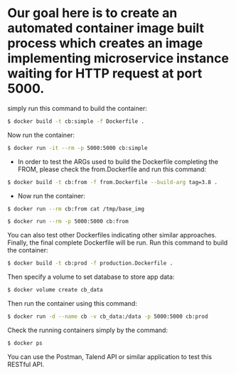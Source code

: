 # Our goal here is to create an automated container image built process which creates an image implementing microservice instance waiting for HTTP request at port 5000.
simply run this command to build the container: 
```bash
$ docker build -t cb:simple -f Dockerfile .
```

Now run the container:
```bash
$ docker run -it --rm -p 5000:5000 cb:simple
```

- In order to test the ARGs used to build the Dockerfile completing the FROM, please check the from.Dockerfile and run this command:
```bash
$ docker build -t cb:from -f from.Dockerfile --build-arg tag=3.8 .
```

- Now run the container:
```bash
$ docker run --rm cb:from cat /tmp/base_img
```
```bash
$ docker run --rm -p 5000:5000 cb:from
```

You can also test other Dockerfiles indicating other similar approaches. Finally, the final complete Dockerfile will be run.
Run this command to build the container:
```bash
$ docker build -t cb:prod -f production.Dockerfile .
```
Then specify a volume to set database to store app data:
```bash
$ docker volume create cb_data
```
Then run the container using this command:
```bash
$ docker run -d --name cb -v cb_data:/data -p 5000:5000 cb:prod
```
Check the running containers simply by the command:
```bash
$ docker ps
```
You can use the Postman, Talend API or similar application to test this RESTful API. 